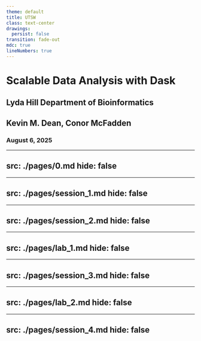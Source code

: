 ```yaml
---
theme: default
title: UTSW
class: text-center
drawings:
  persist: false
transition: fade-out
mdc: true
lineNumbers: true
---
```


# Scalable Data Analysis with Dask
## Lyda Hill Department of Bioinformatics
## Kevin M. Dean, Conor McFadden
### August 6, 2025


---
src: ./pages/0.md
hide: false
---

---
src: ./pages/session_1.md
hide: false
---

---
src: ./pages/session_2.md
hide: false
---

---
src: ./pages/lab_1.md
hide: false
---


---
src: ./pages/session_3.md
hide: false
---

---
src: ./pages/lab_2.md
hide: false
---

---
src: ./pages/session_4.md
hide: false
---
